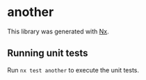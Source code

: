 # another

This library was generated with [Nx](https://nx.dev).

## Running unit tests

Run `nx test another` to execute the unit tests.

